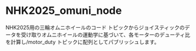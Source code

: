 # NHK2025_omuni_node
NHK2025用の三輪オムニホイールのコード
トピックからジョイスティックのデータを受け取りオムニホイールの運動学に基づいて、各モーターのデューティ比を計算し/motor_duty トピックに配列としてパブリッシュします。

